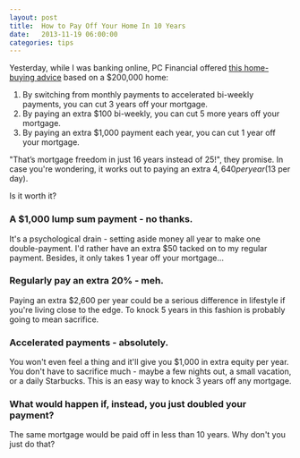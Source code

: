 ```yaml
---
layout: post
title:  How to Pay Off Your Home In 10 Years
date:   2013-11-19 06:00:00
categories: tips
---
```


Yesterday, while I was banking online, PC Financial offered [this home-buying advice](http://www.banking.pcfinancial.ca/mkt/common/promos/mortgage2013spring-en.html) based on a $200,000 home:

1. By switching from monthly payments to accelerated bi-weekly payments, you can cut 3 years off your mortgage.
2. By paying an extra $100 bi-weekly, you can cut 5 more years off your mortgage.
3. By paying an extra $1,000 payment each year, you can cut 1 year off your mortgage.

"That’s mortgage freedom in just 16 years instead of 25!", they promise. In case you're wondering, it works out to paying an extra $4,640 per year ($13 per day).

Is it worth it?

### A $1,000 lump sum payment - no thanks.
It's a psychological drain - setting aside money all year to make one double-payment. I'd rather have an extra $50 tacked on to my regular payment. Besides, it only takes 1 year off your mortgage...

### Regularly pay an extra 20% - meh.
Paying an extra $2,600 per year could be a serious difference in lifestyle if you're living close to the edge. To knock 5 years in this fashion is probably going to mean sacrifice.

### Accelerated payments - absolutely.
You won't even feel a thing and it'll give you $1,000 in extra equity per year. You don't have to sacrifice much - maybe a few nights out, a small vacation, or a daily Starbucks. This is an easy way to knock 3 years off any mortgage.

### What would happen if, instead, you just doubled your payment?
The same mortgage would be paid off in less than 10 years. Why don't you just do that?